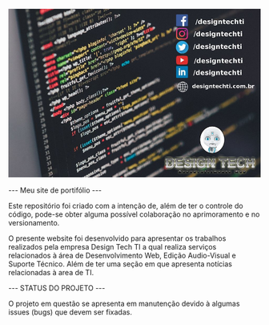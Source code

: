 ![Website Design Tech TI](v1.0/images/designtechti_banner.jpg)


--- Meu site de portifólio ---

Este repositório foi criado com a intenção de, além de ter o controle do código, pode-se obter alguma possível colaboração no aprimoramento e no versionamento.

O presente website foi desenvolvido para apresentar os trabalhos realizados pela empresa Design Tech TI a qual realiza serviços relacionados à área de Desenvolvimento Web, Edição Audio-Visual e Suporte Técnico. Além de ter uma seção em que apresenta notícias relacionadas à area de TI.

--- STATUS DO PROJETO ---

O projeto em questão se apresenta em manutenção devido à algumas issues (bugs) que devem ser fixadas.
